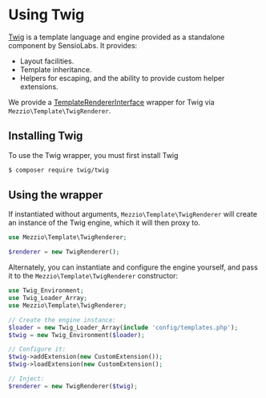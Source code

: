 # Using Twig

[Twig](http://twig.sensiolabs.org/) is a template language and engine provided
as a standalone component by SensioLabs. It provides:

- Layout facilities.
- Template inheritance.
- Helpers for escaping, and the ability to provide custom helper extensions.

We provide a [TemplateRendererInterface](interface.md) wrapper for Twig via
`Mezzio\Template\TwigRenderer`.

## Installing Twig

To use the Twig wrapper, you must first install Twig

```bash
$ composer require twig/twig
```

## Using the wrapper

If instantiated without arguments, `Mezzio\Template\TwigRenderer` will create
an instance of the Twig engine, which it will then proxy to.

```php
use Mezzio\Template\TwigRenderer;

$renderer = new TwigRenderer();
```

Alternately, you can instantiate and configure the engine yourself, and pass it
to the `Mezzio\Template\TwigRenderer` constructor:

```php
use Twig_Environment;
use Twig_Loader_Array;
use Mezzio\Template\TwigRenderer;

// Create the engine instance:
$loader = new Twig_Loader_Array(include 'config/templates.php');
$twig = new Twig_Environment($loader);

// Configure it:
$twig->addExtension(new CustomExtension());
$twig->loadExtension(new CustomExtension();

// Inject:
$renderer = new TwigRenderer($twig);
```
